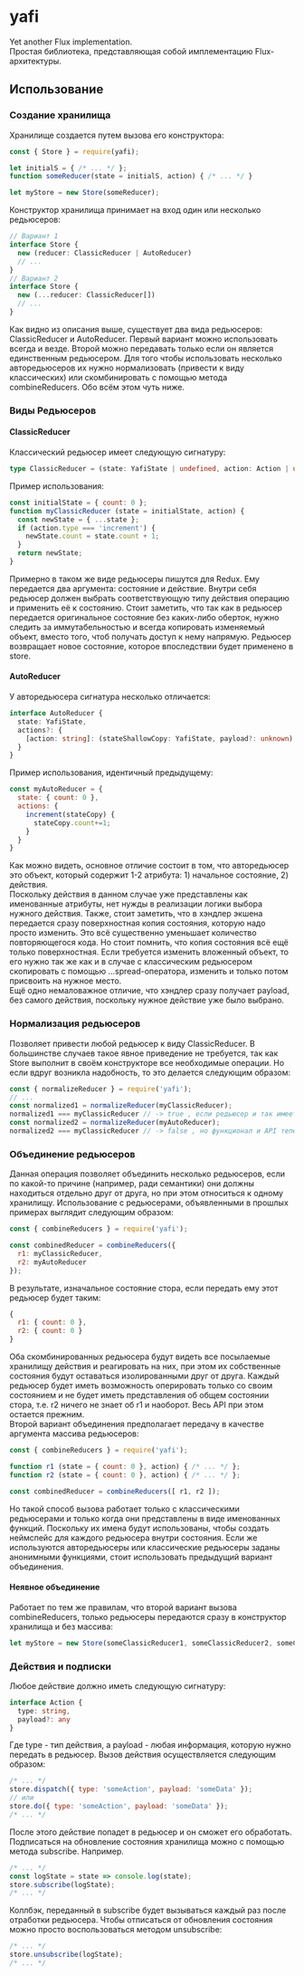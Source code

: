 # yafi
Yet another Flux implementation.  
Простая библиотека, представляющая собой имплементацию Flux-архитектуры.

## Использование
### Создание хранилища
Хранилище создается путем вызова его конструктора:
```javascript
const { Store } = require(yafi);

let initialS = { /* ... */ };
function someReducer(state = initialS, action) { /* ... */ }

let myStore = new Store(someReducer);
```
Конструктор хранилища принимает на вход один или несколько редьюсеров:
```typescript
// Вариант 1
interface Store {
  new (reducer: ClassicReducer | AutoReducer)
  // ...
}
// Вариант 2
interface Store {
  new (...reducer: ClassicReducer[])
  // ...
}
```
Как видно из описания выше, существует два вида редьюсеров: ClassicReducer и AutoReducer. Первый вариант можно использовать всегда и везде. Второй можно передавать только если он является единственным редьюсером. Для того чтобы использовать несколько авторедьюсеров их нужно нормализовать (привести к виду классических) или скомбинировать с помощью метода combineReducers. Обо всём этом чуть ниже.
### Виды Редьюсеров
#### ClassicReducer
Классический редьюсер имеет следующую сигнатуру:
```typescript
type ClassicReducer = (state: YafiState | undefined, action: Action | undefined) => YafiState
```
Пример использования:
```javascript
const initialState = { count: 0 };
function myClassicReducer (state = initialState, action) {
  const newState = { ...state };
  if (action.type === 'increment') {
    newState.count = state.count + 1;
  }
  return newState;
}
```
Примерно в таком же виде редьюсеры пишутся для Redux. Ему передается два аргумента: состояние и действие. Внутри себя редьюсер должен выбрать соответствующую типу действия операцию и применить её к состоянию. Стоит заметить, что так как в редьюсер передается оригинальное состояние без каких-либо оберток, нужно следить за иммутабельностью и всегда копировать изменяемый объект, вместо того, чтоб получать доступ к нему напрямую. Редьюсер возвращает новое состояние, которое впоследствии будет применено в store.
#### AutoReducer
У авторедьюсера сигнатура несколько отличается:
```typescript
interface AutoReducer {
  state: YafiState,
  actions?: {
    [action: string]: (stateShallowCopy: YafiState, payload?: unknown) => void
  }
}
```
Пример использования, идентичный предыдущему:
```javascript
const myAutoReducer = {
  state: { count: 0 },
  actions: {
    increment(stateCopy) {
      stateCopy.count+=1;
    }
  }
}
```
Как можно видеть, основное отличие состоит в том, что авторедьюсер это объект, который содержит 1-2 атрибута: 1) начальное состояние, 2) действия.  
Поскольку действия в данном случае уже представлены как именованные атрибуты, нет нужды в реализации логики выбора нужного действия. Также, стоит заметить, что в хэндлер экшена передается сразу поверхностная копия состояния, которую надо просто изменить. Это всё существенно уменьшает количество повторяющегося кода. Но стоит помнить, что копия состояния всё ещё только поверхностная. Если требуется изменить вложенный объект, то его нужно так же как и в случае с классическим редьюсером скопировать с помощью ...spread-оператора, изменить и только потом присвоить на нужное место.  
Ещё одно немаловажное отличие, что хэндлер сразу получает payload, без самого действия, поскольку нужное действие уже было выбрано.  
### Нормализация редьюсеров
Позволяет привести любой редьюсер к виду ClassicReducer. В большинстве случаев такое явное приведение не требуется, так как Store выполнит в своём конструкторе все необходимые операции. Но если вдруг возникла надобность, то это делается следующим образом:
```javascript
const { normalizeReducer } = require('yafi');
// ...
const normalized1 = normalizeReducer(myClassicReducer);
normalized1 === myClassicReducer // -> true , если редьюсер и так имеет классический функциональный вид, то он будет просто возвращен
const normalized2 = normalizeReducer(myAutoReducer);
normalized2 === myClassicReducer // -> false , но функционал и API теперь абсолютно те же самые
```
### Объединение редьюсеров
Данная операция позволяет объединить несколько редьюсеров, если по какой-то причине (например, ради семантики) они должны находиться отдельно друг от друга, но при этом относиться к одному хранилищу. Использование с редьюсерами, объявленными в прошлых примерах выглядит следующим образом:
```javascript
const { combineReducers } = require('yafi');

const combinedReducer = combineReducers({
  r1: myClassicReducer,
  r2: myAutoReducer
});
```
В результате, изначальное состояние стора, если передать ему этот редьюсер будет таким:
```javascript
{
  r1: { count: 0 },
  r2: { count: 0 }
}
```
Оба скомбинированных редьюсера будут видеть все посылаемые хранилищу действия и реагировать на них, при этом их собственные состояния будут оставаться изолированными друг от друга. Каждый редьюсер будет иметь возможность оперировать только со своим состоянием и не будет иметь представления об общем состоянии стора, т.е. r2 ничего не знает об r1 и наоборот. Весь API при этом остается прежним.  
Второй вариант объединения предполагает передачу в качестве аргумента массива редьюсеров:
```javascript
const { combineReducers } = require('yafi');

function r1 (state = { count: 0 }, action) { /* ... */ };
function r2 (state = { count: 0 }, action) { /* ... */ };

const combinedReducer = combineReducers([ r1, r2 ]);
```
Но такой способ вызова работает только с классическими редьюсерами и только когда они представлены в виде именованных функций. Поскольку их имена будут использованы, чтобы создать неймспейс для каждого редьюсера внутри состояния. Если же используются авторедьюсеры или классические редьюсеры заданы анонимными функциями, стоит использовать предыдущий вариант объединения.
#### Неявное объединение
Работает по тем же правилам, что второй вариант вызова combineReducers, только редьюсеры передаются сразу в конструктор хранилища и без массива:
```javascript
let myStore = new Store(someClassicReducer1, someClassicReducer2, someClassicReducer3);
```
### Действия и подписки
Любое действие должно иметь следующую сигнатуру:
```typescript
interface Action { 
  type: string, 
  payload?: any 
}
```
Где type - тип действия, а payload - любая информация, которую нужно передать в редьюсер.
Вызов действия осуществляется следующим образом:
```javascript
/* ... */
store.dispatch({ type: 'someAction', payload: 'someData' });
// или
store.do({ type: 'someAction', payload: 'someData' });
/* ... */
```
После этого действие попадет в редьюсер и он сможет его обработать.  
Подписаться на обновление состояния хранилища можно с помощью метода subscribe.
Например.
```javascript
/* ... */
const logState = state => console.log(state);
store.subscribe(logState);
/* ... */
```
Коллбэк, переданный в subscribe будет вызываться каждый раз после отработки редьюсера.
Чтобы отписаться от обновления состояния можно просто воспользоваться методом unsubscribe:
```javascript
/* ... */
store.unsubscribe(logState);
/* ... */
```
